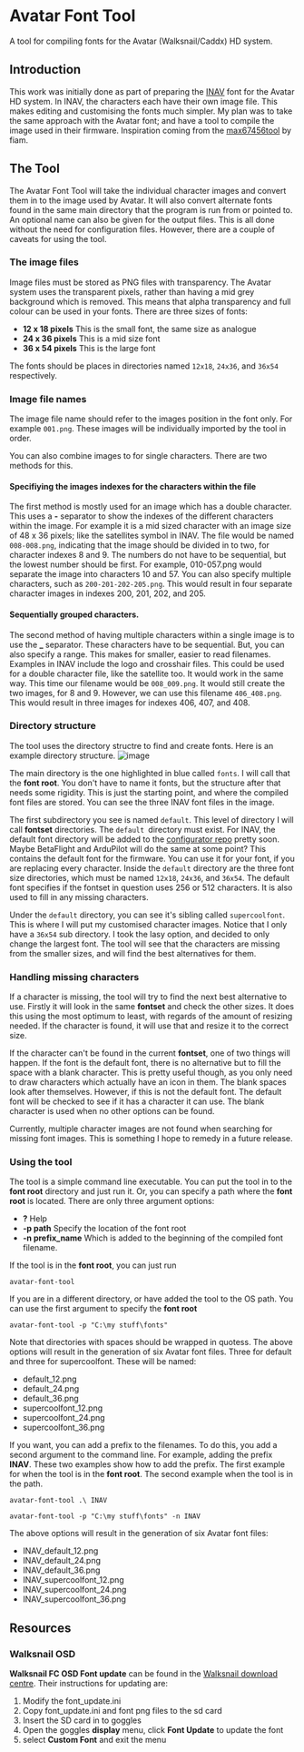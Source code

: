 # Avatar Font Tool
A tool for compiling fonts for the Avatar (Walksnail/Caddx) HD system.

## Introduction
This work was initially done as part of preparing the [INAV](https://github.com/iNavFlight) font for the Avatar HD system. In INAV, the characters each have their own image file. This makes editing and customising the fonts much simpler. My plan was to take the same approach with the Avatar font; and have a tool to compile the image used in their firmware. Inspiration coming from the [max67456tool](https://github.com/fiam/max7456tool) by fiam.

## The Tool
The Avatar Font Tool will take the individual character images and convert them in to the image used by Avatar. It will also convert alternate fonts found in the same main directory that the program is run from or pointed to. An optional name can also be given for the output files. This is all done without the need for configuration files. However, there are a couple of caveats for using the tool.

### The image files
Image files must be stored as PNG files with transparency. The Avatar system uses the transparent pixels, rather than having a mid grey background which is removed. This means that alpha transparency and full colour can be used in your fonts. There are three sizes of fonts:
- **12 x 18 pixels** This is the small font, the same size as analogue
- **24 x 36 pixels** This is a mid size font
- **36 x 54 pixels** This is the large font

The fonts should be places in directories named `12x18`, `24x36`, and `36x54` respectively.

### Image file names
The image file name should refer to the images position in the font only. For example `001.png`. These images will be individually imported by the tool in order.

You can also combine images to for single characters. There are two methods for this.

#### Specifiying the images indexes for the characters within the file
The first method is mostly used for an image which has a double character. This uses a **-** separator to show the indexes of the different characters within the image. For example it is a mid sized character with an image size of 48 x 36 pixels; like the satellites symbol in INAV. The file would be named `008-008.png`, indicating that the image should be divided in to two, for character indexes 8 and 9. The numbers do not have to be sequential, but the lowest number should be first. For example, 010-057.png would separate the image into characters 10 and 57. You can also specify multiple characters, such as `200-201-202-205.png`. This would result in four separate character images in indexes 200, 201, 202, and 205.

#### Sequentially grouped characters.
The second method of having multiple characters within a single image is to use the **_** separator. These characters have to be sequential. But, you can also specify a range. This makes for smaller, easier to read filenames. Examples in INAV include the logo and crosshair files. This could be used for a double character file, like the satellite too. It would work in the same way. This time our filename would be `008_009.png`. It would still create the two images, for 8 and 9. However, we can use this filename `406_408.png`. This would result in three images for indexes 406, 407, and 408.

### Directory structure
The tool uses the directory structre to find and create fonts. Here is an example directory structure.
![image](https://user-images.githubusercontent.com/17590174/189497586-e7ef02ce-e54d-4270-83c3-11d0325ae0ac.png)

The main directory is the one highlighted in blue called `fonts`. I will call that the **font root**. You don't have to name it fonts, but the structure after that needs some rigidity. This is just the starting point, and where the compiled font files are stored. You can see the three INAV font files in the image.

The first subdirectory you see is named `default`. This level of directory I will call **fontset** directories. The `default `directory must exist. For INAV, the default font directory will be added to the [configurator repo](https://github.com/iNavFlight/inav-configurator/tree/master/resources/osd) pretty soon. Maybe BetaFlight and ArduPilot will do the same at some point? This contains the default font for the firmware. You can use it for your font, if you are replacing every character. Inside the `default` directory are the three font size directories, which must be named `12x18`, `24x36`, and `36x54`. The default font specifies if the fontset in question uses 256 or 512 characters. It is also used to fill in any missing characters.

Under the `default` directory, you can see it's sibling called `supercoolfont`. This is where I will put my customised character images. Notice that I only have a `36x54` sub directory. I took the lasy option, and decided to only change the largest font. The tool will see that the characters are missing from the smaller sizes, and will find the best alternatives for them.

### Handling missing characters
If a character is missing, the tool will try to find the next best alternative to use. Firstly it will look in the same **fontset** and check the other sizes. It does this using the most optimum to least, with regards of the amount of resizing needed. If the character is found, it will use that and resize it to the correct size.

If the character can't be found in the current **fontset**, one of two things will happen. If the font is the default font, there is no alternative but to fill the space with a blank character. This is pretty useful though, as you only need to draw characters which actually have an icon in them. The blank spaces look after themselves. However, if this is not the default font. The default font will be checked to see if it has a character it can use. The blank character is used when no other options can be found.

Currently, multiple character images are not found when searching for missing font images. This is something I hope to remedy in a future release.

### Using the tool
The tool is a simple command line executable. You can put the tool in to the **font root** directory and just run it. Or, you can specify a path where the **font root** is located. There are only three argument options:
- **?** Help
- **-p path** Specify the location of the font root
- **-n prefix_name** Which is added to the beginning of the compiled font filename.

If the tool is in the **font root**, you can just run
```
avatar-font-tool
```
If you are in a different directory, or have added the tool to the OS path. You can use the first argument to specify the **font root**
```
avatar-font-tool -p "C:\my stuff\fonts"
```
Note that directories with spaces should be wrapped in quotess. The above options will result in the generation of six Avatar font files. Three for default and three for supercoolfont. These will be named:
- default_12.png
- default_24.png
- default_36.png
- supercoolfont_12.png
- supercoolfont_24.png
- supercoolfont_36.png

If you want, you can add a prefix to the filenames. To do this, you add a second argument to the command line. For example, adding the prefix **INAV**. These two examples show how to add the prefix. The first example for when the tool is in the **font root**. The second example when the tool is in the path.
```
avatar-font-tool .\ INAV

avatar-font-tool -p "C:\my stuff\fonts" -n INAV
```
The above options will result in the generation of six Avatar font files:
- INAV_default_12.png
- INAV_default_24.png
- INAV_default_36.png
- INAV_supercoolfont_12.png
- INAV_supercoolfont_24.png
- INAV_supercoolfont_36.png

## Resources

### Walksnail OSD
**Walksnail FC OSD Font update** can be found in the [Walksnail download centre](https://walksnail.com/pages/download-center). Their instructions for updating are:
1. Modify the font_update.ini
2. Copy font_update.ini and font png files to the sd card
3. Insert the SD card in to goggles
4. Open the goggles **display** menu, click **Font Update** to update the font
5. select **Custom Font** and exit the menu

